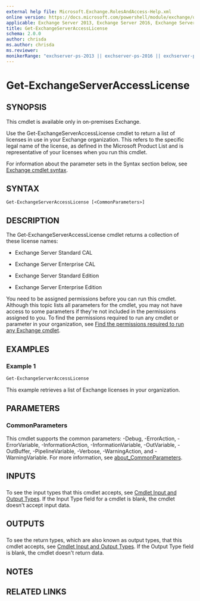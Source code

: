 ```yaml
---
external help file: Microsoft.Exchange.RolesAndAccess-Help.xml
online version: https://docs.microsoft.com/powershell/module/exchange/organization/get-exchangeserveraccesslicense
applicable: Exchange Server 2013, Exchange Server 2016, Exchange Server 2019
title: Get-ExchangeServerAccessLicense
schema: 2.0.0
author: chrisda
ms.author: chrisda
ms.reviewer:
monikerRange: "exchserver-ps-2013 || exchserver-ps-2016 || exchserver-ps-2019"
---
```


# Get-ExchangeServerAccessLicense

## SYNOPSIS
This cmdlet is available only in on-premises Exchange.

Use the Get-ExchangeServerAccessLicense cmdlet to return a list of licenses in use in your Exchange organization. This refers to the specific legal name of the license, as defined in the Microsoft Product List and is representative of your licenses when you run this cmdlet.

For information about the parameter sets in the Syntax section below, see [Exchange cmdlet syntax](https://docs.microsoft.com/powershell/exchange/exchange-server/exchange-cmdlet-syntax).

## SYNTAX

```
Get-ExchangeServerAccessLicense [<CommonParameters>]
```

## DESCRIPTION
The Get-ExchangeServerAccessLicense cmdlet returns a collection of these license names:

- Exchange Server Standard CAL

- Exchange Server Enterprise CAL

- Exchange Server Standard Edition

- Exchange Server Enterprise Edition

You need to be assigned permissions before you can run this cmdlet. Although this topic lists all parameters for the cmdlet, you may not have access to some parameters if they're not included in the permissions assigned to you. To find the permissions required to run any cmdlet or parameter in your organization, see [Find the permissions required to run any Exchange cmdlet](https://docs.microsoft.com/powershell/exchange/exchange-server/find-exchange-cmdlet-permissions).

## EXAMPLES

### Example 1
```powershell
Get-ExchangeServerAccessLicense
```

This example retrieves a list of Exchange licenses in your organization.

## PARAMETERS

### CommonParameters
This cmdlet supports the common parameters: -Debug, -ErrorAction, -ErrorVariable, -InformationAction, -InformationVariable, -OutVariable, -OutBuffer, -PipelineVariable, -Verbose, -WarningAction, and -WarningVariable. For more information, see [about_CommonParameters](https://go.microsoft.com/fwlink/p/?LinkID=113216).

## INPUTS

###  
To see the input types that this cmdlet accepts, see [Cmdlet Input and Output Types](https://go.microsoft.com/fwlink/p/?linkId=616387). If the Input Type field for a cmdlet is blank, the cmdlet doesn't accept input data.

## OUTPUTS

###  
To see the return types, which are also known as output types, that this cmdlet accepts, see [Cmdlet Input and Output Types](https://go.microsoft.com/fwlink/p/?linkId=616387). If the Output Type field is blank, the cmdlet doesn't return data.

## NOTES

## RELATED LINKS
